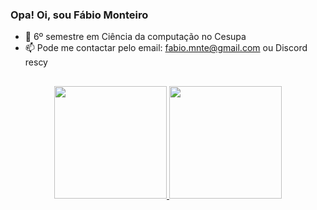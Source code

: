 ### Opa! Oi, sou Fábio Monteiro


- 🔭 6º semestre em Ciência da computação no Cesupa
- 📫 Pode me contactar pelo email: fabio.mnte@gmail.com ou Discord rescy
##
<div align="center">
  <a href="https://github.com/">
  <img height="180em" src="https://github-readme-stats.vercel.app/api?username=fabio-mnte&show_icons=true&theme=tokyonight&include_all_commits=true&count_private=true"/>
  <img height="180em" src="https://github-readme-stats.vercel.app/api/top-langs/?username=fabio-mnte&layout=compact&langs_count=7&theme=tokyonight"/>
</div>
  <div style="display: inline_block"><br>
 </div>
